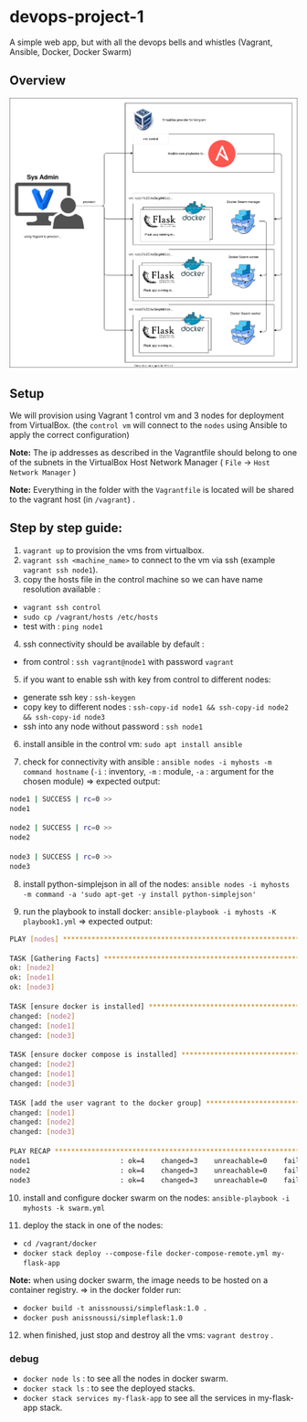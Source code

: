 # devops-project-1

A simple web app, but with all the devops bells and whistles (Vagrant, Ansible, Docker, Docker Swarm)

## Overview

![Architecture Description](./overview.drawio.svg)

## Setup

We will provision using Vagrant 1 control vm and 3 nodes for deployment from VirtualBox.
(the `control vm` will connect to the `nodes` using Ansible to apply the correct configuration)

**Note:** The ip addresses as described in the Vagrantfile should belong to one of the subnets in the VirtualBox Host Network Manager ( `File` -> `Host Network Manager` )

**Note:** Everything in the folder with the `Vagrantfile` is located will be shared to the vagrant host (in `/vagrant`) .

## Step by step guide:

1. `vagrant up` to provision the vms from virtualbox.
2. `vagrant ssh <machine_name>` to connect to the vm via ssh (example `vagrant ssh node1`).
3. copy the hosts file in the control machine so we can have name resolution available :

- `vagrant ssh control`
- `sudo cp /vagrant/hosts /etc/hosts`
- test with : `ping node1`

4. ssh connectivity should be available by default :

- from control : `ssh vagrant@node1` with password `vagrant`

5. if you want to enable ssh with key from control to different nodes:

- generate ssh key : `ssh-keygen`
- copy key to different nodes : `ssh-copy-id node1 && ssh-copy-id node2 && ssh-copy-id node3`
- ssh into any node without password : `ssh node1`

6. install ansible in the control vm: `sudo apt install ansible`

7. check for connectivity with ansible : `ansible nodes -i myhosts -m command hostname` (`-i` : inventory, `-m` : module, `-a` : argument for the chosen module)
   => expected output:

```bash
node1 | SUCCESS | rc=0 >>
node1

node2 | SUCCESS | rc=0 >>
node2

node3 | SUCCESS | rc=0 >>
node3

```

8. install python-simplejson in all of the nodes:
   `ansible nodes -i myhosts -m command -a 'sudo apt-get -y install python-simplejson'`

9. run the playbook to install docker: `ansible-playbook -i myhosts -K playbook1.yml`
   => expected output:

```bash
PLAY [nodes] **********************************************************************************************************************************************************************

TASK [Gathering Facts] ************************************************************************************************************************************************************
ok: [node2]
ok: [node1]
ok: [node3]

TASK [ensure docker is installed] *************************************************************************************************************************************************
changed: [node2]
changed: [node1]
changed: [node3]

TASK [ensure docker compose is installed] *****************************************************************************************************************************************
changed: [node2]
changed: [node1]
changed: [node3]

TASK [add the user vagrant to the docker group] ***********************************************************************************************************************************
changed: [node1]
changed: [node2]
changed: [node3]

PLAY RECAP ************************************************************************************************************************************************************************
node1                      : ok=4    changed=3    unreachable=0    failed=0
node2                      : ok=4    changed=3    unreachable=0    failed=0
node3                      : ok=4    changed=3    unreachable=0    failed=0
```

10. install and configure docker swarm on the nodes: `ansible-playbook -i myhosts -k swarm.yml`

11. deploy the stack in one of the nodes:

- `cd /vagrant/docker`
- `docker stack deploy --compose-file docker-compose-remote.yml my-flask-app`

**Note:** when using docker swarm, the image needs to be hosted on a container registry.
=> in the docker folder run:

- `docker build -t anissnoussi/simpleflask:1.0 .`
- `docker push anissnoussi/simpleflask:1.0`

12. when finished, just stop and destroy all the vms: `vagrant destroy` .

### debug

- `docker node ls` : to see all the nodes in docker swarm.
- `docker stack ls` : to see the deployed stacks.
- `docker stack services my-flask-app` to see all the services in my-flask-app stack.
